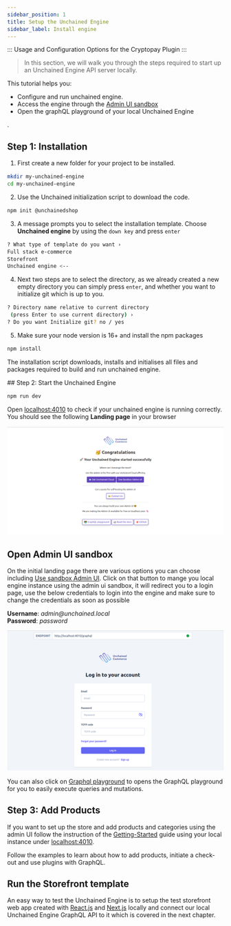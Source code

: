 ```yaml
---
sidebar_position: 1
title: Setup the Unchained Engine
sidebar_label: Install engine
---
```


:::
Usage and Configuration Options for the Cryptopay Plugin
:::

> In this section, we will walk you through the steps required to start up an Unchained Engine API server locally.

This tutorial helps you:

- Configure and run unchained engine.
- Access the engine through the [Admin UI sandbox](https://sandbox-v3.unchained.shop/log-in)
- Open the graphQL playground of your local Unchained Engine

.

## Step 1: Installation

1. First create a new folder for your project to be installed.

```bash
mkdir my-unchained-engine
cd my-unchained-engine
```

2. Use the Unchained initialization script to download the code.

```bash
npm init @unchainedshop
```

3. A message prompts you to select the installation template. Choose **Unchained engine** by using the `down key` and press `enter`

```bash
? What type of template do you want ›
Full stack e-commerce
Storefront
Unchained engine <--
```

4. Next two steps are to select the directory, as we already created a new empty directory you can simply press `enter`, and whether you want to initialize git which is up to you.

```bash
? Directory name relative to current directory
 (press Enter to use current directory) ›
? Do you want Initialize git? no / yes
```

5. Make sure your node version is 16+ and install the npm packages

```bash
npm install
```

The installation script downloads, installs and initialises all files and packages required to build and run unchained engine.

## Step 2: Start the Unchained Engine

```bash
npm run dev
```

Open [localhost:4010](http://localhost:4010) to check if your unchained engine is running correctly. You should see the following **Landing page** in your browser 

![diagram](../assets/engin_intro.png)

## Open Admin UI sandbox
On the initial landing page there are various options you can choose including [Use sandbox Admin UI](https://sandbox-v3.unchained.shop/log-in). Click on that button to mange you local engine instance using the admin ui sandbox, it will redirect you to a login page, use the below credentials to login into the engine and make sure to change the credentials as soon as possible

**Username**: _admin@unchained.local_<br />
**Password**: _password_

![diagram](../assets/sandbox-login.png)

You can also click on [Graphql playground](http://localhost:4010/graphql) to opens the GraphQL playground for you to easily execute queries and mutations.

## Step 3: Add Products

If you want to set up the store and add products and categories using the admin UI follow the instruction of the [Getting-Started](/getting-started/add-products) guide using your local instance under [localhost:4010](http://localhost:4010).

Follow the examples to learn about how to add products, initiate a check-out and use plugins with GraphQL.

## Run the Storefront template

An easy way to test the Unchained Engine is to setup the test storefront web app created with [React.js](https://reactjs.org/) and [Next.js](https://nextjs.org/) locally and connect our local Unchained Engine GraphQL API to it which is covered in the next chapter.